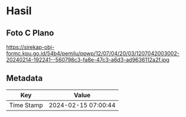 # Hasil

## Foto C Plano

https://sirekap-obj-formc.kpu.go.id/54b4/pemilu/ppwp/12/07/04/20/03/1207042003002-20240214-192241--560798c3-fa8e-47c3-a6d3-ad9636112a2f.jpg


## Metadata

| Key        | Value               |
| ---------- | ------------------- |
| Time Stamp | 2024-02-15 07:00:44 |



